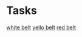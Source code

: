 # Tasks
[white belt](https://github.com/avtomato/Basics-of-C-plus-plus-development-white-belt)
[yello belt](https://github.com/avtomato/Basics-of-C-plus-plus-development-yellow-belt)
[red belt](https://github.com/Reavolt/basics-of-c-plus-plus-development-red-belt)
